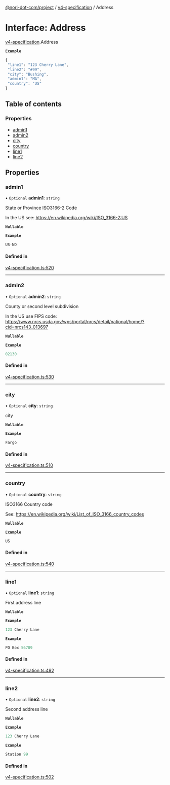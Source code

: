 [@nori-dot-com/project](../README.md) / [v4-specification](../modules/v4_specification.md) / Address

# Interface: Address

[v4-specification](../modules/v4_specification.md).Address

**`Example`**

```js
{
 "line1": "123 Cherry Lane",
 "line2": "#99",
 "city": "Bushing",
 "admin1": "MA",
 "country": "US"
}
```

## Table of contents

### Properties

- [admin1](v4_specification.Address.md#admin1)
- [admin2](v4_specification.Address.md#admin2)
- [city](v4_specification.Address.md#city)
- [country](v4_specification.Address.md#country)
- [line1](v4_specification.Address.md#line1)
- [line2](v4_specification.Address.md#line2)

## Properties

### admin1

• `Optional` **admin1**: `string`

State or Province ISO3166-2 Code

In the US see: https://en.wikipedia.org/wiki/ISO_3166-2:US

**`Nullable`**

**`Example`**

```ts
US-ND
```

#### Defined in

[v4-specification.ts:520](https://github.com/nori-dot-eco/nori-dot-com/blob/9000427/packages/project/src/v4-specification.ts#L520)

___

### admin2

• `Optional` **admin2**: `string`

County or second level subdivision

In the US use FIPS code: https://www.nrcs.usda.gov/wps/portal/nrcs/detail/national/home/?cid=nrcs143_013697

**`Nullable`**

**`Example`**

```ts
02130
```

#### Defined in

[v4-specification.ts:530](https://github.com/nori-dot-eco/nori-dot-com/blob/9000427/packages/project/src/v4-specification.ts#L530)

___

### city

• `Optional` **city**: `string`

city

**`Nullable`**

**`Example`**

```ts
Fargo
```

#### Defined in

[v4-specification.ts:510](https://github.com/nori-dot-eco/nori-dot-com/blob/9000427/packages/project/src/v4-specification.ts#L510)

___

### country

• `Optional` **country**: `string`

ISO3166 Country code

See: https://en.wikipedia.org/wiki/List_of_ISO_3166_country_codes

**`Nullable`**

**`Example`**

```ts
US
```

#### Defined in

[v4-specification.ts:540](https://github.com/nori-dot-eco/nori-dot-com/blob/9000427/packages/project/src/v4-specification.ts#L540)

___

### line1

• `Optional` **line1**: `string`

First address line

**`Nullable`**

**`Example`**

```ts
123 Cherry Lane
```

**`Example`**

```ts
PO Box 56789
```

#### Defined in

[v4-specification.ts:492](https://github.com/nori-dot-eco/nori-dot-com/blob/9000427/packages/project/src/v4-specification.ts#L492)

___

### line2

• `Optional` **line2**: `string`

Second address line

**`Nullable`**

**`Example`**

```ts
123 Cherry Lane
```

**`Example`**

```ts
Station 99
```

#### Defined in

[v4-specification.ts:502](https://github.com/nori-dot-eco/nori-dot-com/blob/9000427/packages/project/src/v4-specification.ts#L502)
